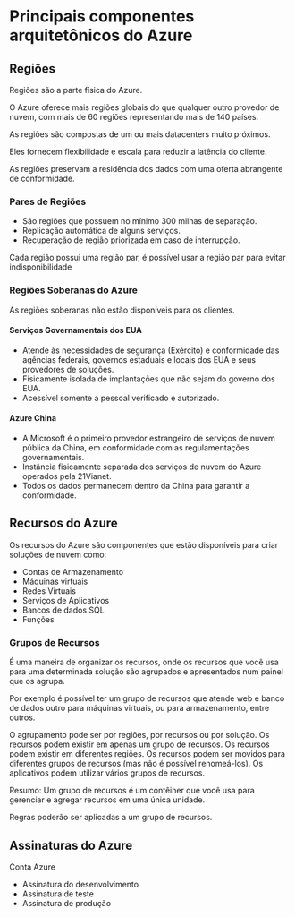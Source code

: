 # Principais componentes arquitetônicos do Azure

## Regiões

Regiões são a parte física do Azure.

O Azure oferece mais regiões globais do que qualquer outro provedor de nuvem, com mais de 60 regiões representando mais de 140 países.

As regiões são compostas de um ou mais datacenters muito próximos.

Eles fornecem flexibilidade e escala para reduzir a latência do cliente.

As regiões preservam a residência dos dados com uma oferta abrangente de conformidade.

### Pares de Regiões

- São regiões que possuem no mínimo 300 milhas de separação.
- Replicação automática de alguns serviços.
- Recuperação de região priorizada em caso de interrupção.

Cada região possui uma região par, é possível usar a região par para evitar indisponibilidade

### Regiões Soberanas do Azure

As regiões soberanas não estão disponíveis para os clientes.

#### Serviços Governamentais dos EUA

- Atende às necessidades de segurança (Exército) e conformidade das agências federais, governos estaduais e locais dos EUA e seus provedores de soluções.
- Fisicamente isolada de implantações que não sejam do governo dos EUA.
- Acessível somente a pessoal verificado e autorizado.

#### Azure China

- A Microsoft é o primeiro provedor estrangeiro de serviços de nuvem pública da China, em conformidade com as regulamentações governamentais.
- Instância fisicamente separada dos serviços de nuvem do Azure operados pela 21Vianet.
- Todos os dados permanecem dentro da China para garantir a conformidade.

## Recursos do Azure

Os recursos do Azure são componentes que estão disponíveis para criar soluções de nuvem como:

- Contas de Armazenamento
- Máquinas virtuais
- Redes Virtuais
- Serviços de Aplicativos
- Bancos de dados SQL
- Funções

### Grupos de Recursos

É uma maneira de organizar os recursos, onde os recursos que você usa para uma determinada solução
são agrupados e apresentados num painel que os agrupa.

Por exemplo é possível ter um grupo de recursos que atende web e banco de dados outro para máquinas virtuais, ou para armazenamento, entre outros.

O agrupamento pode ser por regiões, por recursos ou por solução. Os recursos podem existir em apenas um grupo de recursos. Os recursos podem existir em diferentes regiões.
Os recursos podem ser movidos para diferentes grupos de recursos (mas não é possível renomeá-los).
Os aplicativos podem utilizar vários grupos de recursos.

Resumo: Um grupo de recursos é um contêiner que você usa para gerenciar e agregar recursos em uma única unidade.

Regras poderão ser aplicadas a um grupo de recursos.

## Assinaturas do Azure

Conta Azure

- Assinatura do desenvolvimento
- Assinatura de teste
- Assinatura de produção
